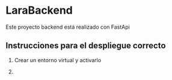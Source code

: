 # LaraBackend

Este proyecto backend está realizado con FastApi

## Instrucciones para el despliegue correcto

1. Crear un entorno virtual y activarlo

2. 